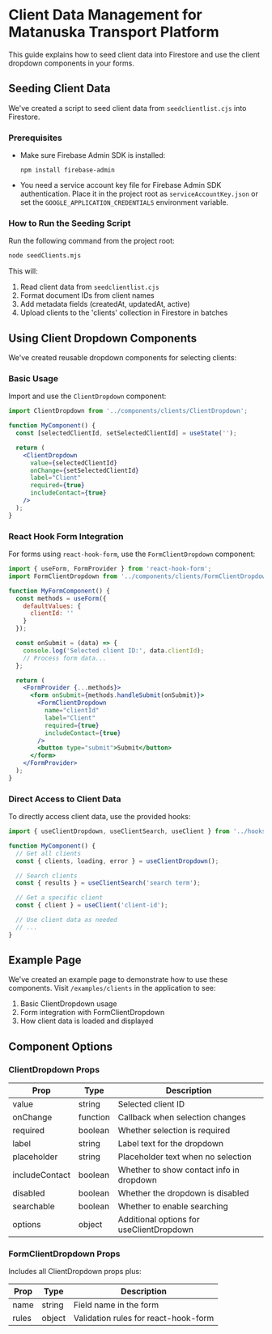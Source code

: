 # Client Data Management for Matanuska Transport Platform

This guide explains how to seed client data into Firestore and use the client dropdown components in your forms.

## Seeding Client Data

We've created a script to seed client data from `seedclientlist.cjs` into Firestore.

### Prerequisites

- Make sure Firebase Admin SDK is installed:
  ```
  npm install firebase-admin
  ```
- You need a service account key file for Firebase Admin SDK authentication. Place it in the project root as `serviceAccountKey.json` or set the `GOOGLE_APPLICATION_CREDENTIALS` environment variable.

### How to Run the Seeding Script

Run the following command from the project root:

```bash
node seedClients.mjs
```

This will:
1. Read client data from `seedclientlist.cjs`
2. Format document IDs from client names
3. Add metadata fields (createdAt, updatedAt, active)
4. Upload clients to the 'clients' collection in Firestore in batches

## Using Client Dropdown Components

We've created reusable dropdown components for selecting clients:

### Basic Usage

Import and use the `ClientDropdown` component:

```jsx
import ClientDropdown from '../components/clients/ClientDropdown';

function MyComponent() {
  const [selectedClientId, setSelectedClientId] = useState('');

  return (
    <ClientDropdown
      value={selectedClientId}
      onChange={setSelectedClientId}
      label="Client"
      required={true}
      includeContact={true}
    />
  );
}
```

### React Hook Form Integration

For forms using `react-hook-form`, use the `FormClientDropdown` component:

```jsx
import { useForm, FormProvider } from 'react-hook-form';
import FormClientDropdown from '../components/clients/FormClientDropdown';

function MyFormComponent() {
  const methods = useForm({
    defaultValues: {
      clientId: ''
    }
  });

  const onSubmit = (data) => {
    console.log('Selected client ID:', data.clientId);
    // Process form data...
  };

  return (
    <FormProvider {...methods}>
      <form onSubmit={methods.handleSubmit(onSubmit)}>
        <FormClientDropdown
          name="clientId"
          label="Client"
          required={true}
          includeContact={true}
        />
        <button type="submit">Submit</button>
      </form>
    </FormProvider>
  );
}
```

### Direct Access to Client Data

To directly access client data, use the provided hooks:

```jsx
import { useClientDropdown, useClientSearch, useClient } from '../hooks/useClients';

function MyComponent() {
  // Get all clients
  const { clients, loading, error } = useClientDropdown();

  // Search clients
  const { results } = useClientSearch('search term');

  // Get a specific client
  const { client } = useClient('client-id');

  // Use client data as needed
  // ...
}
```

## Example Page

We've created an example page to demonstrate how to use these components.
Visit `/examples/clients` in the application to see:

1. Basic ClientDropdown usage
2. Form integration with FormClientDropdown
3. How client data is loaded and displayed

## Component Options

### ClientDropdown Props

| Prop | Type | Description |
|------|------|-------------|
| value | string | Selected client ID |
| onChange | function | Callback when selection changes |
| required | boolean | Whether selection is required |
| label | string | Label text for the dropdown |
| placeholder | string | Placeholder text when no selection |
| includeContact | boolean | Whether to show contact info in dropdown |
| disabled | boolean | Whether the dropdown is disabled |
| searchable | boolean | Whether to enable searching |
| options | object | Additional options for useClientDropdown |

### FormClientDropdown Props

Includes all ClientDropdown props plus:

| Prop | Type | Description |
|------|------|-------------|
| name | string | Field name in the form |
| rules | object | Validation rules for react-hook-form |
